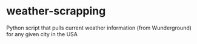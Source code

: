 # weather-scrapping
Python script that pulls current weather information (from Wunderground) for any given city in the USA
